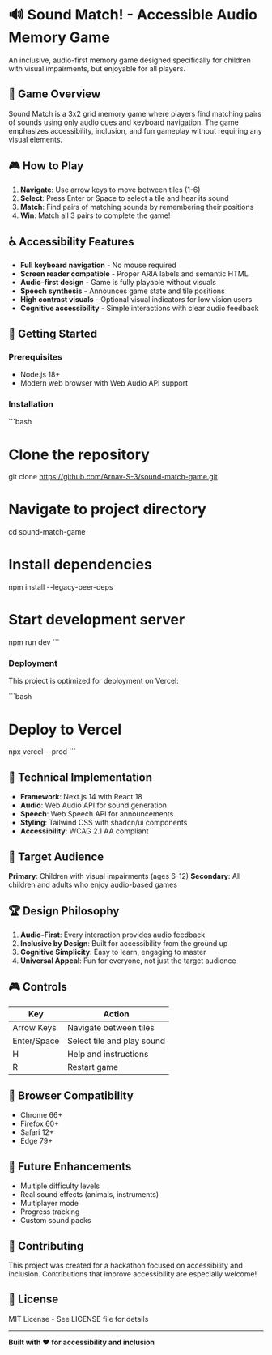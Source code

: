 # 🔊 Sound Match! - Accessible Audio Memory Game

An inclusive, audio-first memory game designed specifically for children with visual impairments, but enjoyable for all players.

## 🎯 Game Overview

Sound Match is a 3x2 grid memory game where players find matching pairs of sounds using only audio cues and keyboard navigation. The game emphasizes accessibility, inclusion, and fun gameplay without requiring any visual elements.

## 🎮 How to Play

1. **Navigate**: Use arrow keys to move between tiles (1-6)
2. **Select**: Press Enter or Space to select a tile and hear its sound
3. **Match**: Find pairs of matching sounds by remembering their positions
4. **Win**: Match all 3 pairs to complete the game!

## ♿ Accessibility Features

- **Full keyboard navigation** - No mouse required
- **Screen reader compatible** - Proper ARIA labels and semantic HTML
- **Audio-first design** - Game is fully playable without visuals
- **Speech synthesis** - Announces game state and tile positions
- **High contrast visuals** - Optional visual indicators for low vision users
- **Cognitive accessibility** - Simple interactions with clear audio feedback

## 🚀 Getting Started

### Prerequisites

- Node.js 18+
- Modern web browser with Web Audio API support

### Installation

\`\`\`bash

# Clone the repository

git clone https://github.com/Arnav-S-3/sound-match-game.git

# Navigate to project directory

cd sound-match-game

# Install dependencies

npm install --legacy-peer-deps

# Start development server

npm run dev
\`\`\`

### Deployment

This project is optimized for deployment on Vercel:

\`\`\`bash

# Deploy to Vercel

npx vercel --prod
\`\`\`

## 🎵 Technical Implementation

- **Framework**: Next.js 14 with React 18
- **Audio**: Web Audio API for sound generation
- **Speech**: Web Speech API for announcements
- **Styling**: Tailwind CSS with shadcn/ui components
- **Accessibility**: WCAG 2.1 AA compliant

## 🎯 Target Audience

**Primary**: Children with visual impairments (ages 6-12)
**Secondary**: All children and adults who enjoy audio-based games

## 🏆 Design Philosophy

1. **Audio-First**: Every interaction provides audio feedback
2. **Inclusive by Design**: Built for accessibility from the ground up
3. **Cognitive Simplicity**: Easy to learn, engaging to master
4. **Universal Appeal**: Fun for everyone, not just the target audience

## 🎮 Controls

| Key         | Action                     |
| ----------- | -------------------------- |
| Arrow Keys  | Navigate between tiles     |
| Enter/Space | Select tile and play sound |
| H           | Help and instructions      |
| R           | Restart game               |

## 🔧 Browser Compatibility

- Chrome 66+
- Firefox 60+
- Safari 12+
- Edge 79+

## 📱 Future Enhancements

- Multiple difficulty levels
- Real sound effects (animals, instruments)
- Multiplayer mode
- Progress tracking
- Custom sound packs

## 🤝 Contributing

This project was created for a hackathon focused on accessibility and inclusion. Contributions that improve accessibility are especially welcome!

## 📄 License

MIT License - See LICENSE file for details

---

**Built with ❤️ for accessibility and inclusion**
